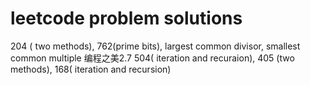 # leetcode problem solutions
204 ( two methods), 762(prime bits), largest common divisor, smallest common multiple
编程之美2.7 504( iteration and recuraion), 405 (two methods), 168( iteration and recursion)
